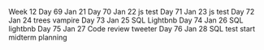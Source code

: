 <!-- @format -->

Week 12
Day 69 Jan 21
Day 70 Jan 22 js test
Day 71 Jan 23 js test
Day 72 Jan 24 trees vampire
Day 73 Jan 25 SQL Lightbnb
Day 74 Jan 26 SQL lightbnb
Day 75 Jan 27 Code review tweeter
Day 76 Jan 28 SQL test start midterm planning
